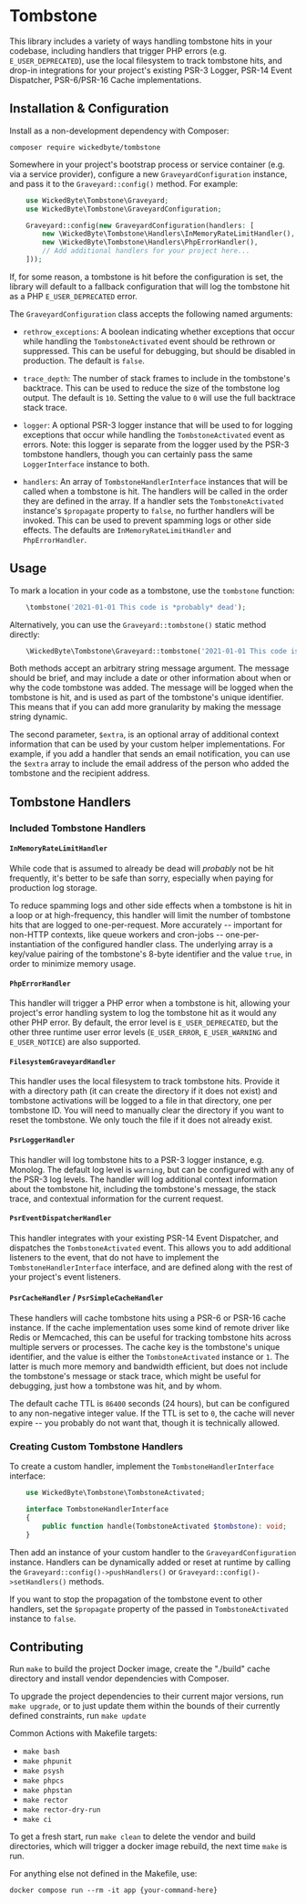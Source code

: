 # Tombstone

This library includes a variety of ways handling tombstone hits in your codebase,
including handlers that trigger PHP errors (e.g. `E_USER_DEPRECATED`), use the
local filesystem to track tombstone hits, and drop-in integrations for your project's
existing PSR-3 Logger, PSR-14 Event Dispatcher, PSR-6/PSR-16 Cache implementations.

## Installation & Configuration

Install as a non-development dependency with Composer:

```shell
composer require wickedbyte/tombstone
```

Somewhere in your project's bootstrap process or service container (e.g. via a
service provider), configure a new `GraveyardConfiguration` instance, and pass
it to the `Graveyard::config()` method. For example:

```php
    use WickedByte\Tombstone\Graveyard;
    use WickedByte\Tombstone\GraveyardConfiguration;

    Graveyard::config(new GraveyardConfiguration(handlers: [
        new \WickedByte\Tombstone\Handlers\InMemoryRateLimitHandler(),
        new \WickedByte\Tombstone\Handlers\PhpErrorHandler(),
        // Add additional handlers for your project here...
    ]));
```

If, for some reason, a tombstone is hit before the configuration is set, the library
will default to a fallback configuration that will log the tombstone hit as a PHP
`E_USER_DEPRECATED` error.

The `GraveyardConfiguration` class accepts the following named arguments:

- `rethrow_exceptions`: A boolean indicating whether exceptions that occur
  while handling the `TombstoneActivated` event should be rethrown or suppressed.
  This can be useful for debugging, but should be disabled in production.
  The default is `false`.


- `trace_depth`: The number of stack frames to include in the tombstone's
  backtrace. This can be used to reduce the size of the tombstone log output.
  The default is `10`. Setting the value to `0` will use the full backtrace stack trace.


- `logger`: A optional PSR-3 logger instance that will be used to for logging
  exceptions that occur while handling the `TombstoneActivated` event as errors.
  Note: this logger is separate from the logger used by the PSR-3 tombstone handlers,
  though you can certainly pass the same `LoggerInterface` instance to both.


- `handlers`: An array of `TombstoneHandlerInterface` instances that will be
  called when a tombstone is hit. The handlers will be called in the order
  they are defined in the array. If a handler sets the `TombstoneActivated`
  instance's `$propagate` property to `false`, no further handlers will be
  invoked. This can be used to prevent spamming logs or other side effects.
  The defaults are `InMemoryRateLimitHandler` and `PhpErrorHandler`.

## Usage

To mark a location in your code as a tombstone, use the `tombstone` function:

```php
    \tombstone('2021-01-01 This code is *probably* dead');
```

Alternatively, you can use the `Graveyard::tombstone()` static method directly:

```php
    \WickedByte\Tombstone\Graveyard::tombstone('2021-01-01 This code is *probably* dead');
```

Both methods accept an arbitrary string message argument. The message should be
brief, and may include a date or other information about when or why the code
tombstone was added. The message will be logged when the tombstone is hit, and is
used as part of the tombstone's unique identifier. This means that if you can add
more granularity by making the message string dynamic.

The second parameter, `$extra`, is an optional array of additional context information
that can be used by your custom helper implementations. For example, if you add a
handler that sends an email notification, you can use the `$extra` array to include
the email address of the person who added the tombstone and the recipient address.

## Tombstone Handlers

### Included Tombstone Handlers

#### `InMemoryRateLimitHandler`

While code that is assumed to already be dead will _probably_ not be hit frequently,
it's better to be safe than sorry, especially when paying for production log storage.

To reduce spamming logs and other side effects when a tombstone is hit in a loop or
at high-frequency, this handler will limit the number of tombstone hits that are logged to
one-per-request. More accurately -- important for non-HTTP contexts, like
queue workers and cron-jobs -- one-per-instantiation of the configured
handler class. The underlying array is a key/value pairing of the tombstone's
8-byte identifier and the value `true`, in order to minimize memory usage.

#### `PhpErrorHandler`

This handler will trigger a PHP error when a tombstone is hit, allowing your
project's error handling system to log the tombstone hit as it would any other
PHP error. By default, the error level is `E_USER_DEPRECATED`, but the other three
runtime user error levels (`E_USER_ERROR`, `E_USER_WARNING` and `E_USER_NOTICE`)
are also supported.

#### `FilesystemGraveyardHandler`

This handler uses the local filesystem to track tombstone hits. Provide it with
a directory path (it can create the directory if it does not exist) and tombstone
activations will be logged to a file in that directory, one per tombstone ID.
You will need to manually clear the directory if you want to reset the tombstone.
We only touch the file if it does not already exist.

#### `PsrLoggerHandler`

This handler will log tombstone hits to a PSR-3 logger instance, e.g. Monolog.
The default log level is `warning`, but can be configured with any of the PSR-3
log levels. The handler will log additional context information about the tombstone
hit, including the tombstone's message, the stack trace, and contextual information
for the current request.

#### `PsrEventDispatcherHandler`

This handler integrates with your existing PSR-14 Event Dispatcher, and dispatches
the `TombstoneActivated` event. This allows you to add additional listeners to the
event, that do not have to implement the `TombstoneHandlerInterface` interface, and
are defined along with the rest of your project's event listeners.

#### `PsrCacheHandler` / `PsrSimpleCacheHandler`

These handlers will cache tombstone hits using a PSR-6 or PSR-16 cache instance.
If the cache implementation uses some kind of remote driver like Redis or Memcached,
this can be useful for tracking tombstone hits across multiple servers or processes.
The cache key is the tombstone's unique identifier, and the value is either the
`TombstoneActivated` instance or `1`. The latter is much more memory and bandwidth
efficient, but does not include the tombstone's message or stack trace, which might
be useful for debugging, just how a tombstone was hit, and by whom.

The default cache TTL is `86400` seconds (24 hours), but can be configured to any
non-negative integer value. If the TTL is set to `0`, the cache will never expire
-- you probably do not want that, though it is technically allowed.

####

### Creating Custom Tombstone Handlers

To create a custom handler, implement the `TombstoneHandlerInterface` interface:

```php
    use WickedByte\Tombstone\TombstoneActivated;

    interface TombstoneHandlerInterface
    {
        public function handle(TombstoneActivated $tombstone): void;
    }
```

Then add an instance of your custom handler to the `GraveyardConfiguration` instance.
Handlers can be dynamically added or reset at runtime by calling the
`Graveyard::config()->pushHandlers()` or `Graveyard::config()->setHandlers()` methods.

If you want to stop the propagation of the tombstone event to other handlers, set the
`$propagate` property of the passed in `TombstoneActivated` instance to `false`.

## Contributing

Run `make` to build the project Docker image, create the "./build" cache directory
and install vendor dependencies with Composer.

To upgrade the project dependencies to their current major versions, run `make upgrade`, or
to just update them within the bounds of their currently defined constraints, run `make update`

Common Actions with Makefile targets:

- `make bash`
- `make phpunit`
- `make psysh`
- `make phpcs`
- `make phpstan`
- `make rector`
- `make rector-dry-run`
- `make ci`

To get a fresh start, run `make clean` to delete the vendor and build directories,
which will trigger a docker image rebuild, the next time `make` is run.

For anything else not defined in the Makefile, use:

```shell
docker compose run --rm -it app {your-command-here}
```
